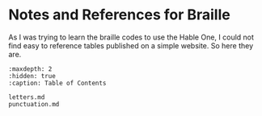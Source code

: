 # Notes and References for Braille  

As I was trying to learn the braille codes to use the Hable One, I could not find easy to reference tables published on a simple website.
So here they are.

``` {toctree}
:maxdepth: 2
:hidden: true
:caption: Table of Contents

letters.md
punctuation.md
```
